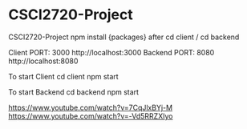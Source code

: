 # CSCI2720-Project
CSCI2720-Project
npm install {packages} after cd client / cd backend

Client PORT: 3000
http://localhost:3000
Backend PORT: 8080
http://localhost:8080

To start Client
cd client
npm start

To start Backend
cd backend
npm start

https://www.youtube.com/watch?v=7CqJlxBYj-M
https://www.youtube.com/watch?v=-Vd5RRZXIyo
